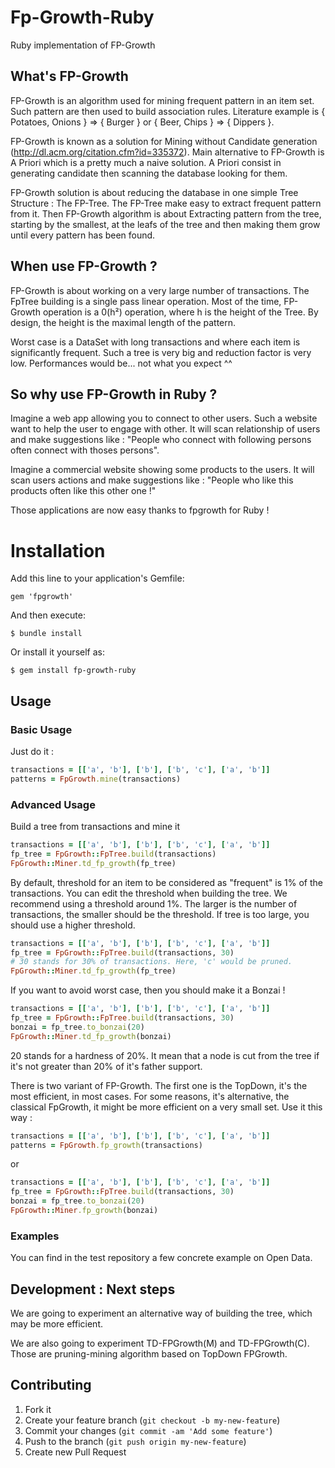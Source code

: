 # Fp-Growth-Ruby

Ruby implementation of FP-Growth

## What's FP-Growth

FP-Growth is an algorithm used for mining frequent pattern in an item set. Such pattern are then used to build association rules.
Literature example is { Potatoes, Onions } => { Burger } or { Beer, Chips } => { Dippers }.

FP-Growth is known as a solution for Mining without Candidate generation (<http://dl.acm.org/citation.cfm?id=335372>).
Main alternative to FP-Growth is A Priori which is a pretty much a naive solution. A Priori consist in generating candidate then scanning the database looking for them.

FP-Growth solution is about reducing the database in one simple Tree Structure : The FP-Tree. The FP-Tree make easy to extract frequent pattern from it.
Then FP-Growth algorithm is about Extracting pattern from the tree, starting by the smallest, at the leafs of the tree and then making them grow until every pattern has been found.

## When use FP-Growth ?

FP-Growth is about working on a very large number of transactions. The FpTree building is a single pass linear operation.
Most of the time, FP-Growth operation is a 0(h²) operation, where h is the height of the Tree. By design, the height is the maximal length of the pattern.

Worst case is a DataSet with long transactions and where each item is significantly frequent. Such a tree is very big and reduction factor is very low. Performances would be... not what you expect ^^

## So why use FP-Growth in Ruby ?

Imagine a web app allowing you to connect to other users. Such a website want to help the user to engage with other. It will scan relationship of users and make suggestions like : "People who connect with following persons often connect with thoses persons".

Imagine a commercial website showing some products to the users. It will scan users actions and make suggestions like : "People who like this products often like this other one !"

Those applications are now easy thanks to fpgrowth for Ruby !

# Installation

Add this line to your application's Gemfile:

    gem 'fpgrowth'

And then execute:

    $ bundle install

Or install it yourself as:

    $ gem install fp-growth-ruby

## Usage

### Basic Usage

Just do it :

```ruby
transactions = [['a', 'b'], ['b'], ['b', 'c'], ['a', 'b']]
patterns = FpGrowth.mine(transactions)
```

### Advanced Usage


Build a tree from transactions and mine it

```ruby
transactions = [['a', 'b'], ['b'], ['b', 'c'], ['a', 'b']]
fp_tree = FpGrowth::FpTree.build(transactions)
FpGrowth::Miner.td_fp_growth(fp_tree)

```

By default, threshold for an item to be considered as "frequent" is 1% of the transactions.
You can edit the threshold when building the tree. We recommend using a threshold around 1%.
The larger is the number of transactions, the smaller should be the threshold. If tree is too large, you should use a higher threshold.

```ruby
transactions = [['a', 'b'], ['b'], ['b', 'c'], ['a', 'b']]
fp_tree = FpGrowth::FpTree.build(transactions, 30)
# 30 stands for 30% of transactions. Here, 'c' would be pruned.
FpGrowth::Miner.td_fp_growth(fp_tree)

```

If you want to avoid worst case, then you should make it a Bonzai !
```ruby
transactions = [['a', 'b'], ['b'], ['b', 'c'], ['a', 'b']]
fp_tree = FpGrowth::FpTree.build(transactions, 30)
bonzai = fp_tree.to_bonzai(20)
FpGrowth::Miner.td_fp_growth(bonzai)

```
20 stands for a hardness of 20%. It mean that a node is cut from the tree if it's not greater than 20% of it's father support.

There is two variant of FP-Growth.
The first one is the TopDown, it's the most efficient, in most cases.
For some reasons, it's alternative, the classical FpGrowth, it might be more efficient on a very small set.
Use it this way :
```ruby
transactions = [['a', 'b'], ['b'], ['b', 'c'], ['a', 'b']]
patterns = FpGrowth.fp_growth(transactions)
```
or
```ruby
transactions = [['a', 'b'], ['b'], ['b', 'c'], ['a', 'b']]
fp_tree = FpGrowth::FpTree.build(transactions, 30)
bonzai = fp_tree.to_bonzai(20)
FpGrowth::Miner.fp_growth(bonzai)

 ```

### Examples

You can find in the test repository a few concrete example on Open Data.


## Development : Next steps

We are going to experiment an alternative way of building the tree, which may be more efficient.

We are also going to experiment TD-FPGrowth(M) and TD-FPGrowth(C). Those are pruning-mining algorithm based on TopDown FPGrowth.

## Contributing

1. Fork it
2. Create your feature branch (`git checkout -b my-new-feature`)
3. Commit your changes (`git commit -am 'Add some feature'`)
4. Push to the branch (`git push origin my-new-feature`)
5. Create new Pull Request
